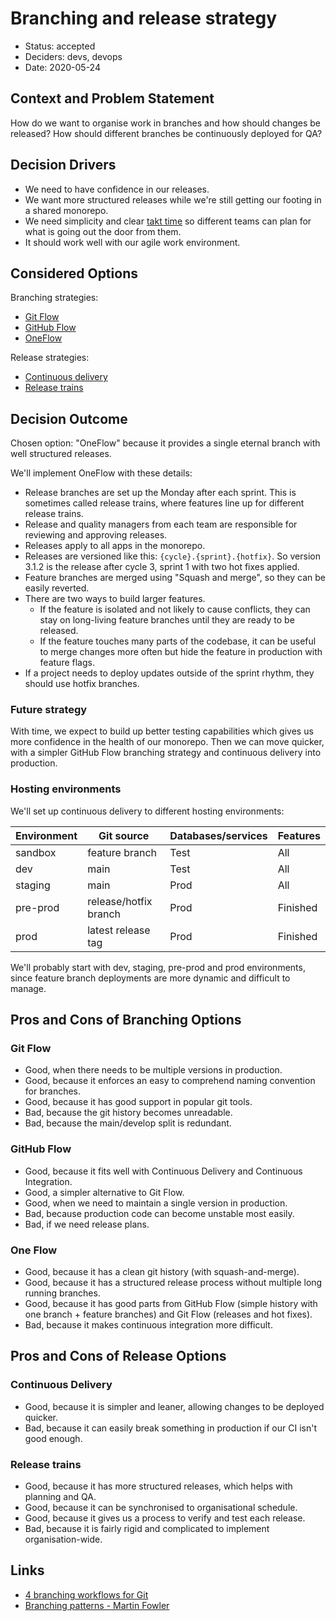 # Branching and release strategy

- Status: accepted
- Deciders: devs, devops
- Date: 2020-05-24

## Context and Problem Statement

How do we want to organise work in branches and how should changes be released? How should different branches be continuously deployed for QA?

## Decision Drivers

- We need to have confidence in our releases.
- We want more structured releases while we're still getting our footing in a shared monorepo.
- We need simplicity and clear [takt time](https://kanbanize.com/continuous-flow/takt-time) so different teams can plan for what is going out the door from them.
- It should work well with our agile work environment.

## Considered Options

Branching strategies:

- [Git Flow](https://nvie.com/posts/a-successful-git-branching-model/)
- [GitHub Flow](https://guides.github.com/introduction/flow/)
- [OneFlow](https://www.endoflineblog.com/oneflow-a-git-branching-model-and-workflow)

Release strategies:

- [Continuous delivery](https://martinfowler.com/bliki/ContinuousDelivery.html)
- [Release trains](https://martinfowler.com/articles/branching-patterns.html#release-train)

## Decision Outcome

Chosen option: "OneFlow" because it provides a single eternal branch with well structured releases.

We'll implement OneFlow with these details:

- Release branches are set up the Monday after each sprint. This is sometimes called release trains, where features line up for different release trains.
- Release and quality managers from each team are responsible for reviewing and approving releases.
- Releases apply to all apps in the monorepo.
- Releases are versioned like this: `{cycle}.{sprint}.{hotfix}`. So version 3.1.2 is the release after cycle 3, sprint 1 with two hot fixes applied.
- Feature branches are merged using "Squash and merge", so they can be easily reverted.
- There are two ways to build larger features.
  - If the feature is isolated and not likely to cause conflicts, they can stay on long-living feature branches until they are ready to be released.
  - If the feature touches many parts of the codebase, it can be useful to merge changes more often but hide the feature in production with feature flags.
- If a project needs to deploy updates outside of the sprint rhythm, they should use hotfix branches.

### Future strategy

With time, we expect to build up better testing capabilities which gives us more confidence in the health of our monorepo. Then we can move quicker, with a simpler GitHub Flow branching strategy and continuous delivery into production.

### Hosting environments

We'll set up continuous delivery to different hosting environments:

| Environment | Git source            | Databases/services | Features |
| ----------- | --------------------- | ------------------ | -------- |
| sandbox     | feature branch        | Test               | All      |
| dev         | main                  | Test               | All      |
| staging     | main                  | Prod               | All      |
| pre-prod    | release/hotfix branch | Prod               | Finished |
| prod        | latest release tag    | Prod               | Finished |

We'll probably start with dev, staging, pre-prod and prod environments, since feature branch deployments are more dynamic and difficult to manage.

## Pros and Cons of Branching Options

### Git Flow

- Good, when there needs to be multiple versions in production.
- Good, because it enforces an easy to comprehend naming convention for branches.
- Good, because it has good support in popular git tools.
- Bad, because the git history becomes unreadable.
- Bad, because the main/develop split is redundant.

### GitHub Flow

- Good, because it fits well with Continuous Delivery and Continuous Integration.
- Good, a simpler alternative to Git Flow.
- Good, when we need to maintain a single version in production.
- Bad, because production code can become unstable most easily.
- Bad, if we need release plans.

### One Flow

- Good, because it has a clean git history (with squash-and-merge).
- Good, because it has a structured release process without multiple long running branches.
- Good, because it has good parts from GitHub Flow (simple history with one branch + feature branches) and Git Flow (releases and hot fixes).
- Bad, because it makes continuous integration more difficult.

## Pros and Cons of Release Options

### Continuous Delivery

- Good, because it is simpler and leaner, allowing changes to be deployed quicker.
- Bad, because it can easily break something in production if our CI isn't good enough.

### Release trains

- Good, because it has more structured releases, which helps with planning and QA.
- Good, because it can be synchronised to organisational schedule.
- Good, because it gives us a process to verify and test each release.
- Bad, because it is fairly rigid and complicated to implement organisation-wide.

## Links

- [4 branching workflows for Git](https://medium.com/@patrickporto/4-branching-workflows-for-git-30d0aaee7bf)
- [Branching patterns - Martin Fowler](https://martinfowler.com/articles/branching-patterns.html)
